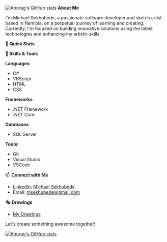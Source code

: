 ![Anurag's GitHub stats](https://github-readme-stats.vercel.app/api?username=sekhubede&show_icons=true&theme=transparent)
**About Me**

I'm Michael Sekhubede, a passionate software developer and sketch artist based in Namibia, on a perpetual journey of learning and creating. Currently, I'm focused on building innovative solutions using the latest technologies and enhancing my artistic skills.

🚀 **Quick Stats**

**💼 Skills & Tools**

**Languages**: 
- C#
- VBScript
- HTML
- CSS

**Frameworks**:
- .NET Framework
- .NET Core

**Databases**:
- SQL Server

**Tools**:
- Git
- Visual Studio
- VSCode

📫 **Connect with Me**

- [LinkedIn: Michael Sekhubede](https://www.linkedin.com/in/michael-sekhubede)
- Email: msekhubede@gmail.com

🎭 **Drawings**
- [My Drawings](https://msekhubede.wordpress.com/)

Let's create something awesome together!


[![Anurag's GitHub stats](https://github-readme-stats.vercel.app/api?username=sekhubede)](https://github.com/anuraghazra/github-readme-stats)
